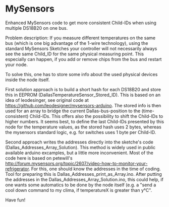 # MySensors

Enhanced MySensors code to get more consistent Child-IDs when using multiple DS18B20 on one bus.

Problem description:
If you measure different temperatures on the same bus (which is one big advantage of the 1-wire technology), using the standard MySensors Sketches your controller will not necessarily always see the same Child_ID for the same physical measuring point. This especially can happen, if you add or remove chips from the bus and restart your node.

To solve this, one has to store some info about the used physical devices inside the node itself.

First solution approach is to build a short hash for each DS18B20 and store this in EEPROM (DallasTemperatureSensor_Stored_ID). This is based on an idea of leodesinger, see original code at https://github.com/leodesigner/mysensors-arduino. The stored info is then used for an array  to bridge the current Dallas-bus-position to the (time-consistent) Child-IDs. This offers also the possibility to shift the Child-IDs to higher numbers. It seems best, to define the last Child-IDs presented by this node for the temperature values, as the stored hash uses 2 bytes, whereas the mysensors standard logic, e.g. for switches uses 1 byte per Child-ID.

Second approach writes the addresses directly into the sketche's code (Dallas_Addresses_Array_Solution). This method is widely used in public available arduino excamples, but a little more inconvenient. Most of the code here is based on petewill's http://forum.mysensors.org/topic/2607/video-how-to-monitor-your-refrigerator.
For this, one should know the addresses in the time of coding. Tool for preparing this is Dallas_Addresses_print_as_Array.ino. 
After putting the addresses in the Dallas_Addresses_Array_Solution.ino, this could help, if one wants some automatics to be done by the node itself (e.g. a "send a cool down command to my clima, if temperatureX is greater than y°C".

Have fun!
